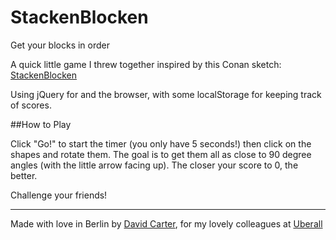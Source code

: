 StackenBlocken
==============

Get your blocks in order

A quick little game I threw together inspired by this Conan sketch: [StackenBlocken](http://www.youtube.com/embed/QEN5-_93gQg "StackenBlocken")

Using jQuery for and the browser, with some localStorage for keeping track of scores. 

##How to Play

Click "Go!" to start the timer (you only have 5 seconds!) then click on the shapes and rotate them. The goal is to get them all as close to 90 degree angles (with the little arrow facing up). The closer your score to 0, the better.

Challenge your friends!

---

Made with love in Berlin by [David Carter](https://github.com/davezatch "David Carter"), for my lovely colleagues at [Uberall](http://www.uberall.com "Uberall")